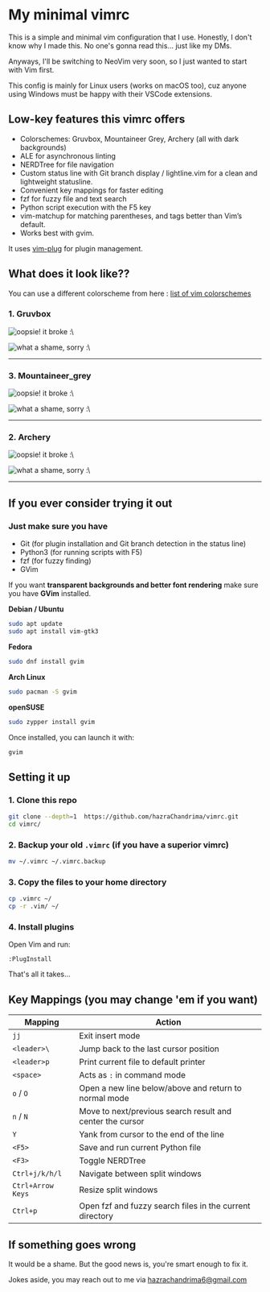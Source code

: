 # My minimal vimrc

This is a simple and minimal vim configuration that I use.
Honestly, I don't know why I made this. No one's gonna read this... just like my DMs.

Anyways, I'll be switching to NeoVim very soon, so I just wanted to start with Vim first.

This config is mainly for Linux users (works on macOS too), cuz anyone using Windows must be happy with their VSCode extensions.


## Low-key features this vimrc offers
- Colorschemes: Gruvbox, Mountaineer Grey, Archery (all with dark backgrounds)
- ALE for asynchronous linting
- NERDTree for file navigation
- Custom status line with Git branch display / lightline.vim for a clean and lightweight statusline.
- Convenient key mappings for faster editing
- fzf for fuzzy file and text search
- Python script execution with the F5 key
- vim-matchup for matching parentheses, and tags better than Vim’s default.
- Works best with gvim.


It uses [vim-plug](https://github.com/junegunn/vim-plug) for plugin management.

## What does it look like??

You can use a different colorscheme from here : [list of vim colorschemes](https://github.com/rafi/awesome-vim-colorschemes)

### 1. Gruvbox

![oopsie! it broke :\\](screenshots/gruvbox/nerdtree.png)

![what a shame, sorry :\\](screenshots/gruvbox/fzf.png)

---

### 3. Mountaineer\_grey 

![oopsie! it broke :\\](screenshots/mountaineer/nerdtree.png)

![what a shame, sorry :\\](screenshots/mountaineer/fzf.png)

---

### 2. Archery 

![oopsie! it broke :\\](screenshots/archery/nerdtree.png)

![what a shame, sorry :\\](screenshots/archery/fzf.png)

---

## If you ever consider trying it out

### Just make sure you have

* Git (for plugin installation and Git branch detection in the status line)
* Python3 (for running scripts with F5)
* fzf (for fuzzy finding)
* GVim

If you want **transparent backgrounds and better font rendering** make sure you have **GVim** installed.

**Debian / Ubuntu**

```bash
sudo apt update
sudo apt install vim-gtk3
```

**Fedora**

```bash
sudo dnf install gvim
```

**Arch Linux**

```bash
sudo pacman -S gvim
```

**openSUSE**

```bash
sudo zypper install gvim
```

Once installed, you can launch it with:

```bash
gvim
```

## Setting it up

### 1. Clone this repo

```bash
git clone --depth=1  https://github.com/hazraChandrima/vimrc.git
cd vimrc/
```

### 2. Backup your old `.vimrc` (if you have a superior vimrc)

```bash
mv ~/.vimrc ~/.vimrc.backup
```

### 3. Copy the files to your home directory

```bash
cp .vimrc ~/
cp -r .vim/ ~/
```

### 4. Install plugins

Open Vim and run:

```vim
:PlugInstall
```

That's all it takes...

## Key Mappings (you may change 'em if you want)

| Mapping           | Action                                                    |
| ----------------- | --------------------------------------------------------- |
| `jj`              | Exit insert mode                                          |
| `<leader>\`       | Jump back to the last cursor position                     |
| `<leader>p`       | Print current file to default printer                     |
| `<space>`         | Acts as `:` in command mode                               |
| `o` / `O`         | Open a new line below/above and return to normal mode     |
| `n` / `N`         | Move to next/previous search result and center the cursor |
| `Y`               | Yank from cursor to the end of the line                   |
| `<F5>`            | Save and run current Python file                          |
| `<F3>`            | Toggle NERDTree                                           |
| `Ctrl+j/k/h/l`    | Navigate between split windows                            |
| `Ctrl+Arrow Keys` | Resize split windows                                      |
| `Ctrl+p`          | Open fzf and fuzzy search files in the current directory  |


## If something goes wrong

It would be a shame. But the good news is, you're smart enough to fix it.

Jokes aside, you may reach out to me via hazrachandrima6@gmail.com
